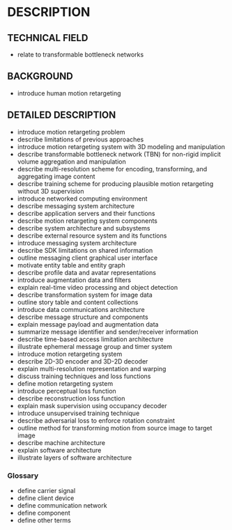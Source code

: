 # DESCRIPTION

## TECHNICAL FIELD

- relate to transformable bottleneck networks

## BACKGROUND

- introduce human motion retargeting

## DETAILED DESCRIPTION

- introduce motion retargeting problem
- describe limitations of previous approaches
- introduce motion retargeting system with 3D modeling and manipulation
- describe transformable bottleneck network (TBN) for non-rigid implicit volume aggregation and manipulation
- describe multi-resolution scheme for encoding, transforming, and aggregating image content
- describe training scheme for producing plausible motion retargeting without 3D supervision
- introduce networked computing environment
- describe messaging system architecture
- describe application servers and their functions
- describe motion retargeting system components
- describe system architecture and subsystems
- describe external resource system and its functions
- introduce messaging system architecture
- describe SDK limitations on shared information
- outline messaging client graphical user interface
- motivate entity table and entity graph
- describe profile data and avatar representations
- introduce augmentation data and filters
- explain real-time video processing and object detection
- describe transformation system for image data
- outline story table and content collections
- introduce data communications architecture
- describe message structure and components
- explain message payload and augmentation data
- summarize message identifier and sender/receiver information
- describe time-based access limitation architecture
- illustrate ephemeral message group and timer system
- introduce motion retargeting system
- describe 2D-3D encoder and 3D-2D decoder
- explain multi-resolution representation and warping
- discuss training techniques and loss functions
- define motion retargeting system
- introduce perceptual loss function
- describe reconstruction loss function
- explain mask supervision using occupancy decoder
- introduce unsupervised training technique
- describe adversarial loss to enforce rotation constraint
- outline method for transforming motion from source image to target image
- describe machine architecture
- explain software architecture
- illustrate layers of software architecture

### Glossary

- define carrier signal
- define client device
- define communication network
- define component
- define other terms

